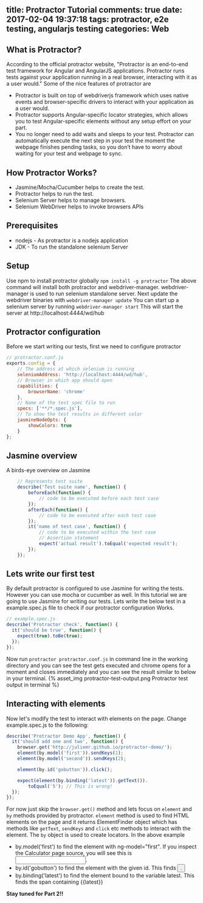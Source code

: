 title: Protractor Tutorial
comments: true
date: 2017-02-04 19:37:18
tags: protractor, e2e testing, angularjs testing
categories: Web
---
## What is Protractor?
According to the official protractor website, "Protractor is an end-to-end test framework for Angular and AngularJS applications. Protractor runs tests against your application running in a real browser, interacting with it as a user would."
Some of the nice features of protractor are
* Protractor is built on top of webdriverjs framework which uses native events and browser-specific drivers to interact with your application as a user would.
* Protractor supports Angular-specific locator strategies, which allows you to test Angular-specific elements without any setup effort on your part.
* You no longer need to add waits and sleeps to your test. Protractor can automatically execute the next step in your test the moment the webpage finishes pending tasks, so you don’t have to worry about waiting for your test and webpage to sync.
## How Protractor Works?
* Jasmine/Mocha/Cucumber helps to create the test.
* Protractor helps to run the test.
* Selenium Server helps to manage browsers.
* Selenium WebDriver helps to invoke browsers APIs
## Prerequisites
* nodejs - As protractor is a nodejs application
* JDK - To run the standalone selenium Server
## Setup
Use npm to install protractor globally
`npm install -g protractor`
The above command will install both protractor and webdriver-manager. webdriver-manager is used to run selenium standalone server.
Next update the webdriver binaries with 
`webdriver-manager update`
You can start up a selenium server by running
`webdriver-manager start`
This will start the server at http://localhost:4444/wd/hub
## Protractor configuration
Before we start writing our tests, first we need to configure protractor

```js
// protractor.conf.js
exports.config = {
    // The address at which selenium is running
    seleniumAddress: 'http://localhost:4444/wd/hub',
    // Browser in which app should open
    capabilities: {
        browserName: 'chrome'
    },
    // Name of the test spec file to run
    specs: ['**/*.spec.js'],
    // To show the test results in different color
    jasmineNodeOpts: {
        showColors: true
    }
};
```
## Jasmine overview
A birds-eye overview on Jasmine

```js
    // Represents test suite
    describe('Test suite name', function() {
        beforeEach(function() {
            // code to be executed before each test case
        });
        afterEach(function() {
            // code to be executed after each test case
        });
        it('name of test case', function() {
            // code to be executed within the test case
            // Assertion statement
            expect('actual result').toEqual('expected result');
        });
    });
```
## Lets write our first test
By default protractor is configured to use Jasmine for writing the tests. However you can use mocha or cucumber as well.
In this tutorial we are going to use Jasmine for writing our tests. Lets write the below test in a example.spec.js file to check if our protractor configuration Works.
```js
// example.spec.js
describe('Protractor check', function() {
  it('should be true', function() {
    expect(true).toBe(true);
  });
});
```
Now run `protractor protractor.conf.js` in command line in the working directory and you can see the test gets executed and chrome opens for a moment and closes immediately and you can see the result similar to below in your terminal.
{% asset_img protractor-test-output.png Protractor test output in terminal %}
## Interacting with elements
Now let's modify the test to interact with elements on the page. Change example.spec.js to the following:
```js
describe('Protractor Demo App', function() {
  it('should add one and two', function() {
    browser.get('http://juliemr.github.io/protractor-demo/');
    element(by.model('first')).sendKeys(1);
    element(by.model('second')).sendKeys(2);

    element(by.id('gobutton')).click();

    expect(element(by.binding('latest')).getText()).
        toEqual('5'); // This is wrong!
  });
});
```
For now just skip the `browser.get()` method and lets focus on `element` and `by` methods provided by protractor. `element` method is used to find HTML elements on the page and it returns ElementFinder object which has methods like `getText`, `sendKeys` and `click` etc methods to interact with the element. The `by` object is used to create locators. In the above example
* by.model('first') to find the element with ng-model="first". If you inspect the Calculator page source, you will see this is <input type="text" ng-model="first">.
* by.id('gobutton') to find the element with the given id. This finds <button id="gobutton">.
* by.binding('latest') to find the element bound to the variable latest. This finds the span containing {{latest}}

**Stay tuned for Part 2!!**
